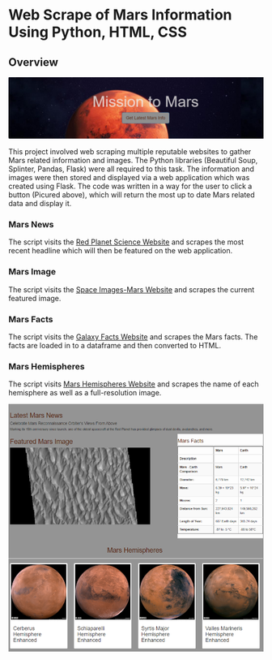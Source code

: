 # Web Scrape of Mars Information Using Python, HTML, CSS

## Overview

![Mars](./Resources/mars.png)

This project involved web scraping multiple reputable websites to gather Mars related information and images. The Python libraries (Beautiful Soup, Splinter, Pandas, Flask) were all required to this task. The information and images were then stored and displayed via a web application which was created using Flask. The code was written in a way for the user to click a button (Picured above), which will return the most up to date Mars related data and display it.

### Mars News

The script visits the [Red Planet Science Website](https:/redplanetscience.com) and scrapes the most recent headline which will then be featured on the web application.

### Mars Image

The script visits the [Space Images-Mars Website](https://spaceimages-mars.com) and scrapes the current featured image.

### Mars Facts

The script visits the [Galaxy Facts Website](https://galaxyfacts-mars.com) and scrapes the Mars facts. The facts are loaded in to a dataframe and then converted to HTML. 

### Mars Hemispheres

The script visits [Mars Hemispheres Website](https://marshemispheres.com/) and scrapes the name of each hemisphere as well as a full-resolution image. 

![Mars 2](./Resources/mars2.png)

